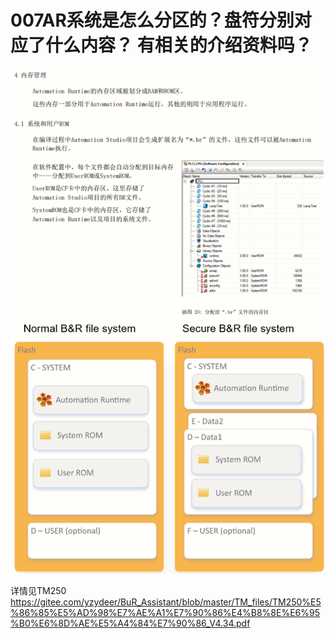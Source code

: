 # 007AR系统是怎么分区的？盘符分别对应了什么内容？  有相关的介绍资料吗？
![Img](./FILES/007AR系统是怎么分区的？盘符分别对应了什么内容？%20%20有相关的介绍资料吗？.md/img-20220530161205.png)
![Img](./FILES/007AR系统是怎么分区的？盘符分别对应了什么内容？%20%20有相关的介绍资料吗？.md/img-20220530161214.png)
 
详情见TM250 https://gitee.com/yzydeer/BuR_Assistant/blob/master/TM_files/TM250%E5%86%85%E5%AD%98%E7%AE%A1%E7%90%86%E4%B8%8E%E6%95%B0%E6%8D%AE%E5%A4%84%E7%90%86_V4.34.pdf